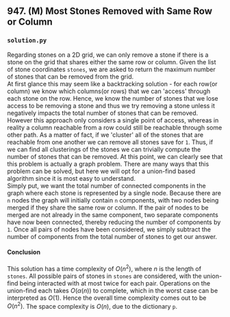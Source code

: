## 947. (M) Most Stones Removed with Same Row or Column

### `solution.py`
Regarding stones on a 2D grid, we can only remove a stone if there is a stone on the grid that shares either the same row or column. Given the list of stone coordinates `stones`, we are asked to return the maximum number of stones that can be removed from the grid.  
At first glance this may seem like a backtracking solution - for each row(or column) we know which columns(or rows) that we can 'access' through each stone on the row. Hence, we know the number of stones that we lose access to be removing a stone and thus we try removing a stone unless it negatively impacts the total number of stones that can be removed. However this approach only considers a single point of access, whereas in reality a column reachable from a row could still be reachable through some other path. As a matter of fact, if we 'cluster' all of the stones that are reachable from one another we can remove all stones save for `1`. Thus, if we can find all clusterings of the stones we can trivially compute the number of stones that can be removed. At this point, we can clearly see that this problem is actually a graph problem. There are many ways that this problem can be solved, but here we will opt for a union-find based algorithm since it is most easy to understand.  
Simply put, we want the total number of connected components in the graph where each stone is represented by a single node. Because there are `n` nodes the graph will initially contain `n` components, with two nodes being merged if they share the same row or column. If the pair of nodes to be merged are not already in the same component, two separate components have now been connected, thereby reducing the number of components by `1`. Once all pairs of nodes have been considered, we simply subtract the number of components from the total number of stones to get our answer.  

#### Conclusion
This solution has a time complexity of $O(n^2)$, where $n$ is the length of `stones`. All possible pairs of stones in `stones` are considered, with the union-find being interacted with at most twice for each pair. Operations on the union-find each takes $O(\alpha(n))$ to complete, which in the worst case can be interpreted as $O(1)$. Hence the overall time complexity comes out to be $O(n^2)$. The space complexity is $O(n)$, due to the dictionary `p`.  
  

